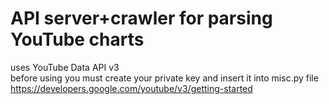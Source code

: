 # API server+crawler for parsing YouTube charts  

uses YouTube Data API v3  
before using you must create your private key and insert it into misc.py file  
https://developers.google.com/youtube/v3/getting-started